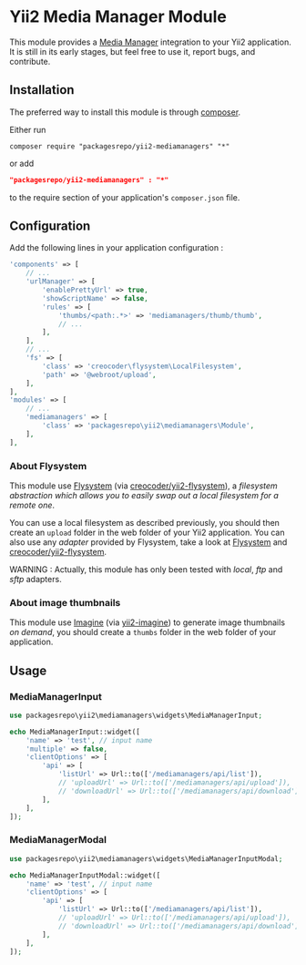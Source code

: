 # Yii2 Media Manager Module

This module provides a [Media Manager](https://packagesrepo@bitbucket.org/packagesrepo/mediamanagers) integration to your Yii2 application. It is still in its early stages, but feel free to use it, report bugs, and contribute.

## Installation

The preferred way to install this module is through [composer](http://getcomposer.org/download/).

Either run

```
composer require "packagesrepo/yii2-mediamanagers" "*"
```

or add

```json
"packagesrepo/yii2-mediamanagers" : "*"
```

to the require section of your application's `composer.json` file.

## Configuration

Add the following lines in your application configuration :

```php
'components' => [
    // ...
    'urlManager' => [
        'enablePrettyUrl' => true,
        'showScriptName' => false,
        'rules' => [    
            'thumbs/<path:.*>' => 'mediamanagers/thumb/thumb',
            // ...
        ],
    ],
    // ...
    'fs' => [
        'class' => 'creocoder\flysystem\LocalFilesystem',
        'path' => '@webroot/upload',
    ],
],
'modules' => [
    // ...
    'mediamanagers' => [
        'class' => 'packagesrepo\yii2\mediamanagers\Module',
    ],
],
```

### About Flysystem

This module use [Flysystem](https://github.com/thephpleague/flysystem) (via [creocoder/yii2-flysystem](https://github.com/creocoder/yii2-flysystem)), a *filesystem abstraction which allows you to easily swap out a local filesystem for a remote one*.

You can use a local filesystem as described previously, you should then create an `upload` folder in the web folder of your Yii2 application. You can also use any *adapter* provided by Flysystem, take a look at [Flysystem](http://flysystem.thephpleague.com) and [creocoder/yii2-flysystem](https://github.com/creocoder/yii2-flysystem).

WARNING : Actually, this module has only been tested with *local*, *ftp* and *sftp* adapters.

### About image thumbnails

This module use [Imagine](https://github.com/avalanche123/Imagine) (via [yii2-imagine](https://github.com/yiisoft/yii2-imagine)) to generate image thumbnails *on demand*, you should create a `thumbs` folder in the web folder of your application.

## Usage

### MediaManagerInput

```php
use packagesrepo\yii2\mediamanagers\widgets\MediaManagerInput;

echo MediaManagerInput::widget([
    'name' => 'test', // input name
    'multiple' => false,
    'clientOptions' => [
        'api' => [
            'listUrl' => Url::to(['/mediamanagers/api/list']),
            // 'uploadUrl' => Url::to(['/mediamanagers/api/upload']),
            // 'downloadUrl' => Url::to(['/mediamanagers/api/download']),
        ],
    ],
]);
```

### MediaManagerModal

```php
use packagesrepo\yii2\mediamanagers\widgets\MediaManagerInputModal;

echo MediaManagerInputModal::widget([
    'name' => 'test', // input name
    'clientOptions' => [
        'api' => [
            'listUrl' => Url::to(['/mediamanagers/api/list']),
            // 'uploadUrl' => Url::to(['/mediamanagers/api/upload']),
            // 'downloadUrl' => Url::to(['/mediamanagers/api/download']),
        ],
    ],
]);
```
